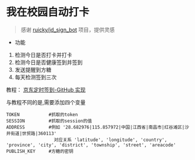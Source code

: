 
# 我在校园自动打卡

> 感谢 [ruicky/jd_sign_bot](https://github.com/ruicky/jd_sign_bot) 项目，提供灵感

- 功能

 1. 检测今日是否打卡并打卡
 2. 检测今日是否健康签到并签到
 3. 发送提醒到方糖
 4. 每天检测签到三次
 
教程： [京东定时签到-GitHub 实现](https://ruicky.me/2020/06/05/jd-sign/)

与教程不同的是,需要添加四个变量
```
TOKEN           #抓取的token
SESSION         #抓取的session的值
ADDRESS         #例如 '28.682976|115.857972|中国|江西省|南昌市|红谷滩区|沙井街道|世贸路|360113'
                  对应关系 'latitude', 'longitude', 'country', 'province', 'city', 'district', 'township', 'street', 'areacode'
PUBLISH_KEY     #方糖的密钥
```


